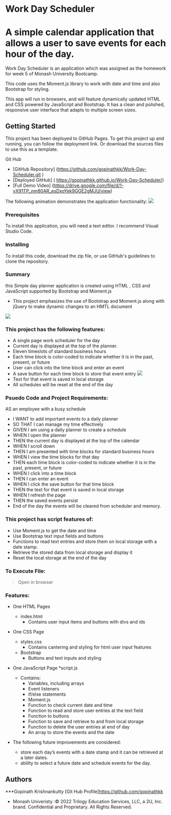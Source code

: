 # Work Day Scheduler

# A simple calendar application that allows a user to save events for each hour of the day. 

Work Day Scheduler is an application which was assigned as the homework for week 5 of Monash University Bootcamp.

This code uses the Moment.js library to work with date and time and also Bootstrap for styling.

This app will run in browsers, and  will feature dynamically updated HTML and CSS powered by JavaScript and Bootstrap. It has a clean and polished, responsive user interface that adapts to multiple screen sizes. 

## Getting Started

This project has been deployed to GitHub Pages. To get this project up and running, you can follow the deployment link. Or download the sources files to use this as a template.

Git Hub

* [GitHub Repository] (https://github.com/gopinathkk/Work-Day-Scheduler.git )
* [Deployed GitHub] ( https://gopinathkk.github.io/Work-Day-Scheduler/)
* [Full Demo Video] (https://drive.google.com/file/d/1-vX91TP_nm80AR_esDxoYek9GGE2gMJU/view)

The following animation demonstrates the application functionality:
![](./Assets/Images/Animation.gif)

### Prerequisites

To install this application, you will need a text editor. I recommend Visual Studio Code. 

### Installing

To install this code, download the zip file, or use GitHub's guidelines to clone the repository. 

### Summary
this Simple day planner application is created using HTML , CSS and JavaScript supported by Bootstrap and Moment.js 
* This project emphasizes the use of Bootstrap and Moment.js along with jQuery to make dynamic changes to an HMTL document

![](./Assets/Images/MainPage.png)  

### This project has the following features: 

* A single page work scheduler for the day
* Current day is displayed at the top of the planner.
* Eleven timeslots of standard business hours
* Each time block is color-coded to indicate whether it is in the past, present, or future
* User can click into the time block and enter an event
* A save button for each time block to store that event entry
![](./Assets/Images/Editevents.png) 
* Text for that event is saved in local storage
* All schedules will be reset at the end of the day

### Psuedo Code and Project Requirements: 

AS an employee with a busy schedule
* I WANT to add important events to a daily planner
* SO THAT I can manage my time effectively
* GIVEN I am using a daily planner to create a schedule
* WHEN I open the planner
* THEN the current day is displayed at the top of the calendar
* WHEN I scroll down
* THEN I am presented with time blocks for standard business hours
* WHEN I view the time blocks for that day
* THEN each time block is color-coded to indicate whether it is in the past, present, or future
* WHEN I click into a time block
* THEN I can enter an event
* WHEN I click the save button for that time block
* THEN the text for that event is saved in local storage
* WHEN I refresh the page
* THEN the saved events persist
* End of the day the events will be cleared from scheduler and memory.

### This project has script features of:

 * Use Moment.js to get the date and time
 * Use Bootstrap text input fields and buttons
 * Functions to read text entries and store them on local storage with a date stamp.
 * Retrieve the stored data from local storage and display it 
 * Reset the local storage at the end of the day



### To Execute File:
> Open in browser

### Features: 
* One HTML Pages
    * index.html 
        * Contains user input items and buttons with divs and ids
        
* One CSS Page
    * styles.css
        * Contains cantering and styling for html user input features
    * Bootstrap
        * Buttons and text inputs and styling
        
* One JavaScript Page
    *script.js
    * Contains: 
        - Variables, including arrays 
        - Event listeners
        - if/else statements
        - Moment.js
        - Function to check current date and time
        - Function to read and store user entries at the text field
        - Function to buttons
        - Function to save and retrieve to and from local storage
        - Function to delete the user entries at end of day
        - An array to store the events and the date

* The following future improvements are considered:
    - store each day’s events with a date stamp and it can be retrieved at a later dates.
    - ability to select a future date and schedule events for the day.

          
## Authors
***Gopinath Krishnankutty [Git Hub Profile]https://github.com/gopinathkk
* Monash Univeristy :© 2022 Trilogy Education Services, LLC, a 2U, Inc. brand. Confidential and Proprietary. All Rights Reserved.

